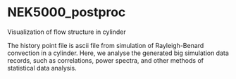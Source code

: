 # NEK5000_postproc
Visualization of flow structure in cylinder

The history point file is ascii file from simulation of Rayleigh-Benard convection in a cylinder. 
Here, we analyse the generated big simulation data records, such as correlations, power spectra, and other methods of statistical data analysis.
